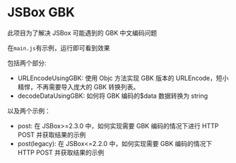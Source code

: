 # JSBox GBK

此项目为了解决 JSBox 可能遇到的 GBK 中文编码问题

在`main.js`有示例，运行即可看到效果

包括两个部分:

- URLEncodeUsingGBK: 使用 Objc 方法实现 GBK 版本的 URLEncode，短小精悍，不再需要导入庞大的 GBK 转换列表。
- decodeDataUsingGBK: 如何将 GBK 编码的\$data 数据转换为 string

以及两个示例：

- post: 在 JSBox>=2.3.0 中，如何实现需要 GBK 编码的情况下进行 HTTP POST 并获取结果的示例
- post(legacy): 在 JSBox<=2.2.0 中，如何实现需要 GBK 编码的情况下 HTTP POST 并获取结果的示例
